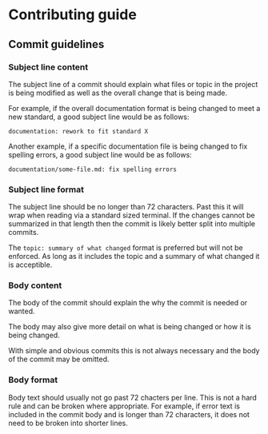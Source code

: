 # Contributing guide

## Commit guidelines

### Subject line content

The subject line of a commit should explain what files or topic in the project
is being modified as well as the overall change that is being made.

For example, if the overall documentation format is being changed to meet a new
standard, a good subject line would be as follows:

```
documentation: rework to fit standard X
```

Another example, if a specific documentation file is being changed to fix
spelling errors, a good subject line would be as follows:

```
documentation/some-file.md: fix spelling errors
```

### Subject line format

The subject line should be no longer than 72 characters. Past this it will wrap
when reading via a standard sized terminal. If the changes cannot be summarized
in that length then the commit is likely better split into multiple commits.

The `topic: summary of what changed` format is preferred but will not be
enforced. As long as it includes the topic and a summary of what changed it is
acceptible.

### Body content

The body of the commit should explain the why the commit is needed or wanted.

The body may also give more detail on what is being changed or how it is being
changed.

With simple and obvious commits this is not always necessary and the body of the
commit may be omitted.

### Body format

Body text should usually not go past 72 chacters per line. This is not a hard
rule and can be broken where appropriate. For example, if error text is included
in the commit body and is longer than 72 characters, it does not need to be
broken into shorter lines.
